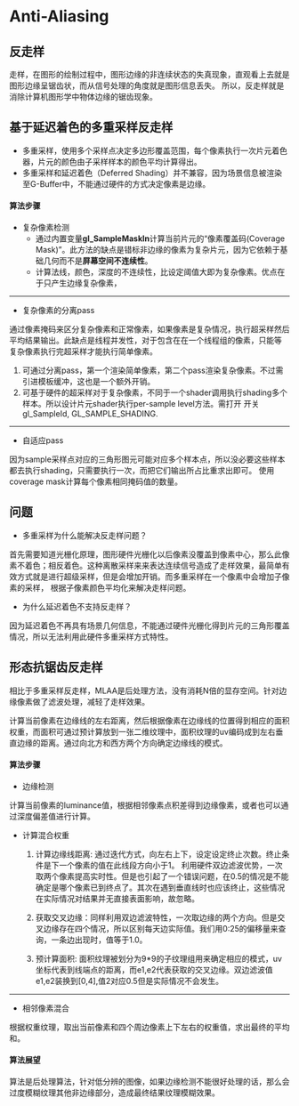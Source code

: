 
# Anti-Aliasing

## 反走样

走样，在图形的绘制过程中，图形边缘的非连续状态的失真现象，直观看上去就是图形边缘呈锯齿状，而从信号处理的角度就是图形信息丢失。 
所以，反走样就是消除计算机图形学中物体边缘的锯齿现象。

## 基于延迟着色的多重采样反走样

* 多重采样，使用多个采样点决定多边形覆盖范围，每个像素执行一次片元着色器，片元的颜色由子采样样本的颜色平均计算得出。 
* 多重采样和延迟着色（Deferred Shading）并不兼容，因为场景信息被渲染至G-Buffer中，不能通过硬件的方式决定像素是边缘。

####  算法步骤

* 复杂像素检测
	* 通过内置变量**gl_SampleMaskIn**计算当前片元的“像素覆盖码(Coverage Mask)”。此方法的缺点是错标非边缘的像素为复杂片元，因为它依赖于基础几何而不是**屏幕空间不连续性**。
	* 计算法线，颜色，深度的不连续性，比设定阈值大即为复杂像素。优点在于只产生边缘复杂像素，

---

* 复杂像素的分离pass

通过像素掩码来区分复杂像素和正常像素，如果像素是复杂情况，执行超采样然后平均结果输出。此缺点是线程并发性，对于包含在在一个线程组的像素，只能等
复杂像素执行完超采样才能执行简单像素。 
	
1. 可通过分离pass，第一个渲染简单像素，第二个pass渲染复杂像素。不过需引进模板缓冲，这也是一个额外开销。
2. 可基于硬件的超采样对于复杂像素，不同于一个shader调用执行shading多个样本。所以设计片元shader执行per-sample level方法。需打开
	开关gl_SampleId, GL_SAMPLE_SHADING.

---
* 自适应pass

因为sample采样点对应的三角形图元可能对应多个样本点，所以没必要这些样本都去执行shading，只需要执行一次，而把它们输出所占比重求出即可。
使用coverage mask计算每个像素相同掩码值的数量。


## 问题

* 多重采样为什么能解决反走样问题？

首先需要知道光栅化原理，图形硬件光栅化以后像素没覆盖到像素中心，那么此像素不着色；相反着色。这种离散采样来来表达连续信号造成了走样效果，最简单有效方式就是进行超级采样，但是会增加开销。而多重采样在一个像素中会增加子像素的采样，
根据子像素颜色平均化来解决走样问题。

* 为什么延迟着色不支持反走样？

因为延迟着色不再具有场景几何信息，不能通过硬件光栅化得到片元的三角形覆盖情况，所以无法利用此硬件多重采样方式特性。


## 形态抗锯齿反走样

相比于多重采样反走样，MLAA是后处理方法，没有消耗N倍的显存空间。针对边缘像素做了滤波处理，减轻了走样效果。

计算当前像素在边缘线的左右距离，然后根据像素在边缘线的位置得到相应的面积权重，而面积可通过预计算放到一张二维纹理中，面积纹理的uv编码成到左右垂直边缘的距离。通过向北方和西方两个方向确定边缘线的模式。

#### 算法步骤

* 边缘检测

计算当前像素的luminance值，根据相邻像素点积差得到边缘像素，或者也可以通过深度偏差值进行计算。

* 计算混合权重

	1. 计算边缘线距离: 通过迭代方式，向左右上下，设定设定终止次数。终止条件是下一个像素的值在此线段方向小于1。 利用硬件双边滤波优势，一次
	取两个像素提高实时性。但是也引起了一个错误问题，在0.5的情况是不能确定是哪个像素已到终点了。其次在遇到垂直线时也应该终止，这些情况在实际情况对结果并无直接表面影响，故忽略。
	
	2. 获取交叉边缘：同样利用双边滤波特性，一次取边缘的两个方向。但是交叉边缘存在四个情况，所以区别每天边实际值。我们用0:25的偏移量来查询，一条边出现时，值等于1.0。

	3. 预计算面积: 面积纹理被划分为9*9的子纹理组用来确定相应的模式，uv坐标代表到线端点的距离，而e1,e2代表获取的交叉边缘。双边滤波值e1,e2装换到[0,4],值2对应0.5但是实际情况不会发生。

---
* 相邻像素混合

根据权重纹理，取出当前像素和四个周边像素上下左右的权重值，求出最终的平均和。

#### 算法展望

算法是后处理算法，针对低分辨的图像，如果边缘检测不能很好处理的话，那么会过度模糊纹理其他非边缘部分，造成最终结果纹理模糊效果。